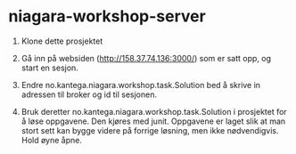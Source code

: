 # niagara-workshop-server

 1. Klone dette prosjektet

 1. Gå inn på websiden (http://158.37.74.136:3000/) som er satt opp, og start en sesjon.
 
 1. Endre no.kantega.niagara.workshop.task.Solution bed å skrive in adressen til broker og id til sesjonen.

 1. Bruk deretter no.kantega.niagara.workshop.task.Solution i prosjektet for å løse oppgavene. Den kjøres med junit.
Oppgavene er laget slik at man stort sett kan bygge videre på forrige løsning, men ikke nødvendigvis. Hold øyne åpne.
